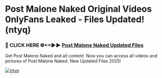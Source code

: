 # Post Malone Naked Original Videos 0nlyFans Leaked - Files Updated! (ntyq)

<h3>🔴 CLICK HERE 🌐==►► <a href="https://tinyurl.com/yckcrads" rel="nofollow">Post Malone Naked Updated Files</a></h3>

Get Post Malone Naked and all content. Now you can access all videos and pictures of Post Malone Naked. New Updated Files 2025!

[![ntyq](https://i.imgur.com/hpKpOFt.gif)](https://tinyurl.com/yckcrads)
